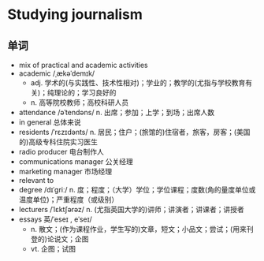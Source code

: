 # Studying journalism

## 单词
- mix of practical and academic activities
- academic /ˌækəˈdemɪk/
  - adj. 学术的(与实践性、技术性相对)；学业的；教学的(尤指与学校教育有关)；纯理论的；学习良好的
  - n. 高等院校教师；高校科研人员
- attendance /əˈtendəns/ n. 出席；参加；上学；到场；出席人数
- in general 总体来说
- residents /ˈrɛzɪdənts/ n. 居民；住户；(旅馆的)住宿者，旅客，房客；(美国的)高级专科住院实习医生
- radio producer 电台制作人
- communications manager 公关经理
- marketing manager 市场经理
- relevant to
- degree /dɪˈɡriː/ n. 度；程度；（大学）学位；学位课程；度数(角的量度单位或温度单位)；严重程度（或级别）
- lecturers /ˈlɛktʃərəz/ n. (尤指英国大学的)讲师；讲演者；讲课者；讲授者
- essays 英/ˈeseɪ , eˈseɪ/
  - n. 散文；(作为课程作业，学生写的)文章，短文；小品文；尝试；(用来刊登的)论说文；企图
  - vt. 企图；试图
